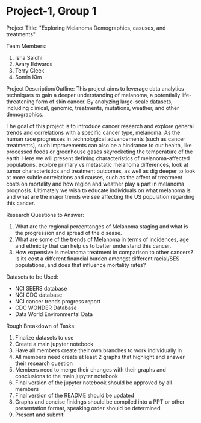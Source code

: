 # Project-1, Group 1

Project Title: "Exploring Melanoma Demographics, casuses, and treatments"

Team Members:
1. Isha Saldhi
2. Avary Edwards
3. Terry Cleek
4. Somin Kim
     
Project Description/Outline:
This project aims to leverage data analytics techniques to gain a deeper understanding of melanoma, a potentially life-threatening form of skin cancer. By analyzing large-scale datasets, including clinical, genomic, treatments, mutations, weather, and other demographics.

The goal of this project is to introduce cancer research and explore general trends and correlations with a specific cancer type, melanoma. As the human race progresses in technological advancements (such as cancer treatments), such improvements can also be a hindrance to our health, like processed foods or greenhouse gases skyrocketing the temperature of the earth. Here we will present defining characteristics of melanoma-affected populations, explore primary vs metastatic melanoma differences, look at tumor characteristics and treatment outcomes, as well as dig deeper to look at more subtle correlations and causes, such as the affect of treatment costs on mortality and how region and weather play a part in melanoma prognosis. Ultimately we wish to educate individuals on what melanoma is and what are the major trends we see affecting the US population regarding this cancer. 

Research Questions to Answer:
1. What are the regional percentanges of Melanoma staging and what is the progression and spread of the disease.
2. What are some of the trends of Melanoma in terms of incidences, age and ethnicity that can help us to better understand this cancer.
3. How expensive is melanoma treatment in comparison to other cancers? Is its cost a different financial burden amongst different racial/SES populations, and does that influence mortality rates?

Datasets to be Used:
* NCI SEERS database
* NCI GDC database
* NCI cancer trends progress report
* CDC WONDER Database
* Data World Environmental Data

Rough Breakdown of Tasks:
1. Finalize datasets to use
2. Create a main jupyter notebook
3. Have all members create their own branches to work individually in
4. All members need create at least 2 graphs that highlight and answer their research question
5. Members need to merge their changes with their graphs and conclusions to the main jupyter notebook
6. Final version of the jupyter notebook should be approved by all members
7. Final version of the README should be updated
8. Graphs and concise finidngs should be compiled into a PPT or other presentation format, speaking order should be determined
9. Present and submit!
